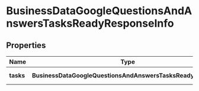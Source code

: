 # BusinessDataGoogleQuestionsAndAnswersTasksReadyResponseInfo

## Properties

| Name | Type | Description | Notes |
|------------ | ------------- | ------------- | -------------|
**tasks** | **BusinessDataGoogleQuestionsAndAnswersTasksReadyTaskInfo[]** | array of tasks |[optional]|